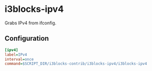 # i3blocks-ipv4

Grabs IPv4 from ifconfig.

## Configuration
```ini
[ipv4]
label=IPv4
interval=once
command=$SCRIPT_DIR/i3blocks-contrib/i3blocks-ipv4/i3blocks-ipv4
```
